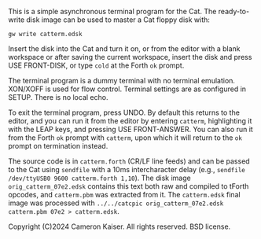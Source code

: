 This is a simple asynchronous terminal program for the Cat. The ready-to-write disk image can be used to master a Cat floppy disk with:

```
gw write catterm.edsk
```

Insert the disk into the Cat and turn it on, or from the editor with a blank workspace or after saving the current workspace, insert the disk and press USE FRONT-DISK, or type `cold` at the Forth `ok` prompt.

The terminal program is a dummy terminal with no terminal emulation. XON/XOFF is used for flow control. Terminal settings are as configured in SETUP. There is no local echo.

To exit the terminal program, press UNDO. By default this returns to the editor, and you can run it from the editor by entering `catterm`, highlighting it with the LEAP keys, and pressing USE FRONT-ANSWER. You can also run it from the Forth `ok` prompt with `catterm`, upon which it will return to the `ok` prompt on termination instead.

The source code is in `catterm.forth` (CR/LF line feeds) and can be passed to the Cat using `sendfile` with a 10ms intercharacter delay (e.g., `sendfile /dev/ttyUSB0 9600 catterm.forth 1,10`). The disk image `orig_catterm_07e2.edsk` contains this text both raw and compiled to tForth opcodes, and `catterm.pbm` was extracted from it. The `catterm.edsk` final image was processed with `../../catcpic orig_catterm_07e2.edsk catterm.pbm 07e2 > catterm.edsk`.

Copyright (C)2024 Cameron Kaiser. All rights reserved. BSD license.
